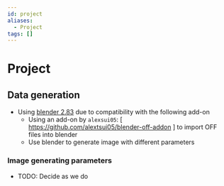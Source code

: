 ```yaml
---
id: project
aliases:
  - Project
tags: []
---
```


# Project

## Data generation

- Using [blender 2.83](https://www.blender.org/download/releases/2-83/) due to compatibility with the following add-on
  - Using an add-on by `alexsui05`: [ https://github.com/alextsui05/blender-off-addon ] to import OFF files into blender
  - Use blender to generate image with different parameters

### Image generating parameters

- TODO: Decide as we do

